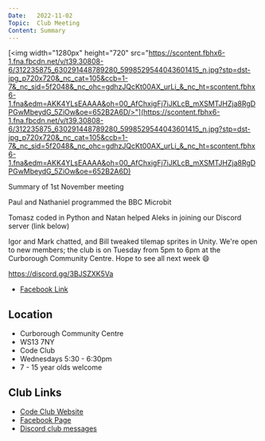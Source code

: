 ```yaml
---
Date:   2022-11-02
Topic:  Club Meeting
Content: Summary
---
```

[<img width="1280px" height="720" src="https://scontent.fbhx6-1.fna.fbcdn.net/v/t39.30808-6/312235875_630291448789280_5998529544043601415_n.jpg?stp=dst-jpg_p720x720&_nc_cat=105&ccb=1-7&_nc_sid=5f2048&_nc_ohc=gdhzJQcKt00AX_urLi_&_nc_ht=scontent.fbhx6-1.fna&edm=AKK4YLsEAAAA&oh=00_AfChxigFj7iJKLcB_mXSMTJHZja8RgDPGwMbeydG_5ZiOw&oe=652B2A6D/>"](https://scontent.fbhx6-1.fna.fbcdn.net/v/t39.30808-6/312235875_630291448789280_5998529544043601415_n.jpg?stp=dst-jpg_p720x720&_nc_cat=105&ccb=1-7&_nc_sid=5f2048&_nc_ohc=gdhzJQcKt00AX_urLi_&_nc_ht=scontent.fbhx6-1.fna&edm=AKK4YLsEAAAA&oh=00_AfChxigFj7iJKLcB_mXSMTJHZja8RgDPGwMbeydG_5ZiOw&oe=652B2A6D)

Summary of 1st November meeting 

Paul and Nathaniel programmed the BBC Microbit 

Tomasz coded in Python and Natan helped Aleks in joining our Discord server (link below)

Igor and Mark chatted, and Bill tweaked tilemap sprites in Unity.
We're open to new members; the club is on Tuesday from 5pm to 6pm at the Curborough Community Centre.
Hope to see all next week 😄

https://discord.gg/3BJSZXK5Va

* [Facebook Link](https://www.facebook.com/720665616418529/posts/630292265455865)

## Location

* Curborough Community Centre
* WS13 7NY
* Code Club
* Wednesdays 5:30 - 6:30pm
* 7 - 15 year olds welcome

## Club Links

* [Code Club Website](https://lichfield-code-club.github.io/)
* [Facebook Page](https://www.facebook.com/LichfieldCoders)
* [Discord club messages](https://discord.gg/szz6xGK)

